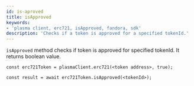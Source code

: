 ```yaml
---
id: is-aproved
title: isApproved
keywords: 
- 'plasma client, erc721, isApproved, fandora, sdk'
description: 'Checks if a token is approved for a specified tokenId.'
---
```


`isApproved` method checks if token is approved for specified tokenId. It returns boolean value.

```
const erc721Token = plasmaClient.erc721(<token address>, true);

const result = await erc721Token.isApproved(<tokenId>);

```
